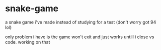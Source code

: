 # snake-game
 a snake game i've made instead of studying for a test (don't worry got  94 lol)

 only problem i have is the game won't exit and just works untill i close vs code. working on that
